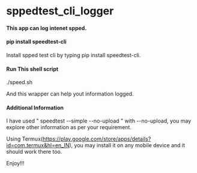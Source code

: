 # sppedtest_cli_logger

#### This app can log intenet spped.

#### pip install speedtest-cli

Install spped test cli by typing pip install speedtest-cli.

#### Run This shell script

./speed.sh

And this wrapper can help yout information logged.

#### Additional Information

I have used  " speedtest --simple --no-upload "  with --no-upload, you may explore other information as per your requirement.

Using Termux(https://play.google.com/store/apps/details?id=com.termux&hl=en_IN), you may install it on any mobile device and it should work there too. 

Enjoy!!!
